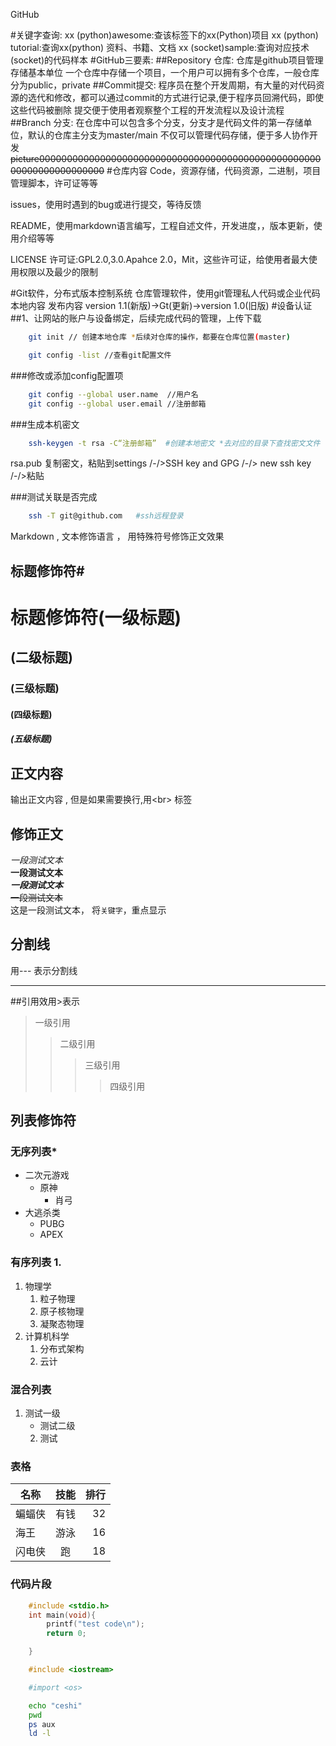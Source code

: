 GitHub

#关键字查询:
xx (python)awesome:查该标签下的xx(Python)项目
xx (python) tutorial:查询xx(python) 资料、书籍、文档
xx (socket)sample:查询对应技术(socket)的代码样本
#GitHub三要素:
##Repository 仓库:
仓库是github项目管理存储基本单位
一个仓库中存储一个项目，一个用户可以拥有多个仓库，一般仓库分为public，private
##Commit提交:
程序员在整个开发周期，有大量的对代码资源的选代和修改，都可以通过commit的方式进行记录,便于程序员回溯代码，即使这些代码被删除
提交便于使用者观察整个工程的开发流程以及设计流程
##Branch 分支:
在仓库中可以包含多个分支，分支才是代码文件的第一存储单位，默认的仓库主分支为master/main
不仅可以管理代码存储，便于多人协作开发
~~picture00000000000000000000000000000000000000000000000000000000000000000000~~
#仓库内容
Code，资源存储，代码资源，二进制，项目管理脚本，许可证等等

issues，使用时遇到的bug或进行提交，等待反馈

README，使用markdown语言编写，工程自述文件，开发进度，，版本更新，使用介绍等等

LICENSE 许可证:GPL2.0,3.0.Apahce 2.0，Mit，这些许可证，给使用者最大使用权限以及最少的限制

#Git软件，分布式版本控制系统
仓库管理软件，使用git管理私人代码或企业代码
  本地内容                           发布内容
version 1.1(新版)\-\>Gt(更新)\-\>version 1.0(旧版)
#设备认证
##1、让网站的账户与设备绑定，后续完成代码的管理，上传下载
```bash
	git init // 创建本地仓库 *后续对仓库的操作，都要在仓库位置(master)
```
```bash
	git config -list //查看git配置文件
```
###修改或添加config配置项
```bash
	git config --global user.name  //用户名
	git config --global user.email //注册邮箱
```
###生成本机密文
```bash
	ssh-keygen -t rsa -C“注册邮箱”	#创建本地密文 *去对应的目录下查找密文文件
```
rsa.pub 复制密文，粘贴到settings /-/>SSH key and GPG /-/> new ssh key /-/>粘贴

###测试关联是否完成
```bash
	ssh -T git@github.com	#ssh远程登录	
```
Markdown , 文本修饰语言 ， 用特殊符号修饰正文效果<br>

## 标题修饰符\#

# 标题修饰符(一级标题)
## (二级标题)
### (三级标题)
#### (四级标题)
##### (五级标题)

## 正文内容
   输出正文内容 , 但是如果需要换行,用\<br\> 标签

## 修饰正文
   *一段测试文本<br>*
   **一段测试文本<br>**
   ***一段测试文本<br>***
   ~~一段测试文本<br>~~
   这是一段测试文本， 将`关键字`，重点显示
## 分割线
   用\-\-\- 表示分割线

---

##引用效用\>表示
> 一级引用
>> 二级引用
>>> 三级引用
>>>> 四级引用

## 列表修饰符

### 无序列表\*
* 二次元游戏
  * 原神
    * 肖弓
* 大逃杀类
  * PUBG
  * APEX
### 有序列表 1.
1. 物理学
   1. 粒子物理
   2. 原子核物理
   3. 凝聚态物理
2. 计算机科学
   1. 分布式架构
   2. 云计
### 混合列表
1. 测试一级
   * 测试二级
   2. 测试

### 表格
名称|技能|排行
--|:--:|--:
蝙蝠侠|有钱|32
海王|游泳|16
闪电侠|跑|18

### 代码片段

```c
	#include <stdio.h>
	int main(void){
		printf("test code\n");
		return 0;

	}
```
```cpp
	#include <iostream>
```
```python
	#import <os>
```
```bash
	echo "ceshi"
	pwd
	ps aux
	ld -l
```
